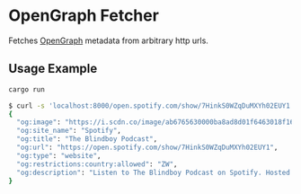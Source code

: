 # OpenGraph Fetcher

Fetches [OpenGraph](https://opengraphprotocol.org) metadata from arbitrary http urls.

## Usage Example

```bash
cargo run
```

```bash
$ curl -s 'localhost:8000/open.spotify.com/show/7HinkS0WZqDuMXYh02EUY1' | jq .
{
  "og:image": "https://i.scdn.co/image/ab6765630000ba8ad8d01f6463018f1644db243c",
  "og:site_name": "Spotify",
  "og:title": "The Blindboy Podcast",
  "og:url": "https://open.spotify.com/show/7HinkS0WZqDuMXYh02EUY1",
  "og:type": "website",
  "og:restrictions:country:allowed": "ZW",
  "og:description": "Listen to The Blindboy Podcast on Spotify. Hosted by Blindboy, of the Rubberbandits. An eclectic podcast containing short fiction, interviews and comedy. Hosted on Acast. See acast.com/privacy for more information."
}
```